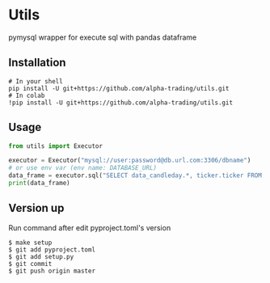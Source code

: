 # Utils

pymysql wrapper for execute sql with pandas dataframe
## Installation
```shell script
# In your shell
pip install -U git+https://github.com/alpha-trading/utils.git
# In colab
!pip install -U git+https://github.com/alpha-trading/utils.git
```

## Usage
```python
from utils import Executor

executor = Executor("mysql://user:password@db.url.com:3306/dbname")
# or use env var (env name: DATABASE_URL)
data_frame = executor.sql("SELECT data_candleday.*, ticker.ticker FROM data_candleday INNER JOIN data_ticker as ticker ON ticker.id = data_candleday.ticker_id LIMIT 100;")
print(data_frame)
```

## Version up
Run command after edit pyproject.toml's version
```shell script
$ make setup
$ git add pyproject.toml
$ git add setup.py
$ git commit
$ git push origin master
```
